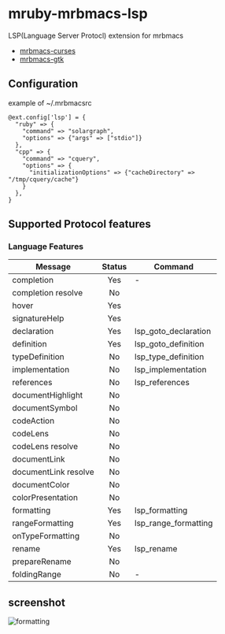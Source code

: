 # mruby-mrbmacs-lsp
LSP(Language Server Protocl) extension for mrbmacs

+ [mrbmacs-curses](https://github.com/masahino/mruby-bin-mrbmacs-curses)
+ [mrbmacs-gtk](https://github.com/masahino/mruby-bin-mrbmacs-gtk)

## Configuration

example of ~/.mrbmacsrc
```
@ext.config['lsp'] = {
  "ruby" => {
    "command" => "solargraph",
    "options" => {"args" => ["stdio"]}
  },
  "cpp" => {
    "command" => "cquery",
    "options" => {
      "initializationOptions" => {"cacheDirectory" => "/tmp/cquery/cache"}
    }
  },
}
```

## Supported Protocol features

### Language Features
| Message | Status | Command
----------|:------:|--------
|completion     |Yes|-
|completion resolve|No|
|hover          |Yes|
|signatureHelp  |Yes|
|declaration    |Yes|lsp_goto_declaration|
|definition     |Yes|lsp_goto_definition|
|typeDefinition |No|lsp_type_definition|
|implementation |No|lsp_implementation|
|references     |No|lsp_references|
|documentHighlight|No|
|documentSymbol |No|
|codeAction |No|
|codeLens |No|
|codeLens resolve |No|
|documentLink |No|
|documentLink resolve |No|
|documentColor |No|
|colorPresentation |No|
|formatting |Yes|lsp_formatting|
|rangeFormatting |Yes|lsp_range_formatting|
|onTypeFormatting |No|
|rename |Yes|lsp_rename|
|prepareRename |No|
|foldingRange|No|-

## screenshot

![formatting](https://user-images.githubusercontent.com/381912/60769054-694c6200-a106-11e9-8fed-f7cd0a10f105.gif)
